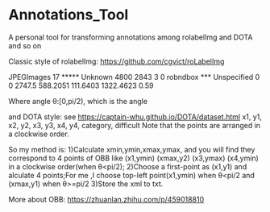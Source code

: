 # Annotations_Tool
A personal tool for transforming annotations among rolabelImg and DOTA and so on

Classic style of rolabelImg:
https://github.com/cgvict/roLabelImg

<annotation verified="no">
  <folder>JPEGImages</folder>
  <filename>17</filename>
  <path>*****</path>
  <source>
    <database>Unknown</database>
  </source>
  <size>
    <width>4800</width>
    <height>2843</height>
    <depth>3</depth>
  </size>
  <segmented>0</segmented>
  <object>
    <type>robndbox</type>
    <name>***</name>
    <pose>Unspecified</pose>
    <truncated>0</truncated>
    <difficult>0</difficult>
    <robndbox>
      <cx>2747.5</cx>
      <cy>588.2051</cy>
      <w>111.6403</w>
      <h>1322.4623</h>
      <angle>0.59</angle>
    </robndbox>
  </object>
</annotation>


Where angle θ:[0,pi/2), which is the angle 

and DOTA style:
see https://captain-whu.github.io/DOTA/dataset.html
x1, y1, x2, y2, x3, y3, x4, y4, category, difficult
Note that the points are arranged in a clockwise order.

So my method is:
1)Calculate xmin,ymin,xmax,ymax, and you will find they correspond to 4 points of OBB like (x1,ymin) (xmax,y2) (x3,ymax) (x4,ymin) in a clockwise order(when θ<pi/2);
2)Choose a first-point as (x1,y1) and alculate 4 points;For me ,I choose top-left point(x1,ymin) when θ<pi/2 and (xmax,y1) when θ>=pi/2
3)Store the xml to txt.


More about OBB:
https://zhuanlan.zhihu.com/p/459018810



